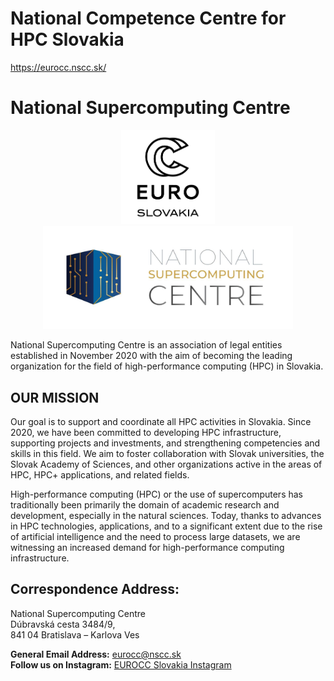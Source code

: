 # National Competence Centre for HPC Slovakia

https://eurocc.nscc.sk/

# National Supercomputing Centre
<p align="center">
  <img src="logo2.png" alt="Logo 2" width="150"/>
  <img src="logo1.png" alt="Logo 1" width="400"/>
</p>

National Supercomputing Centre is an association of legal entities established in November 2020 with the aim of becoming the leading organization for the field of high-performance computing (HPC) in Slovakia.

## OUR MISSION
Our goal is to support and coordinate all HPC activities in Slovakia. Since 2020, we have been committed to developing HPC infrastructure, supporting projects and investments, and strengthening competencies and skills in this field. We aim to foster collaboration with Slovak universities, the Slovak Academy of Sciences, and other organizations active in the areas of HPC, HPC+ applications, and related fields.

High-performance computing (HPC) or the use of supercomputers has traditionally been primarily the domain of academic research and development, especially in the natural sciences. Today, thanks to advances in HPC technologies, applications, and to a significant extent due to the rise of artificial intelligence and the need to process large datasets, we are witnessing an increased demand for high-performance computing infrastructure. 

## Correspondence Address:
National Supercomputing Centre<br>
Dúbravská cesta 3484/9,<br>
841 04 Bratislava – Karlova Ves

**General Email Address:** eurocc@nscc.sk<br>
**Follow us on Instagram:** [EUROCC Slovakia Instagram](https://www.instagram.com/euroccslovakia/)






